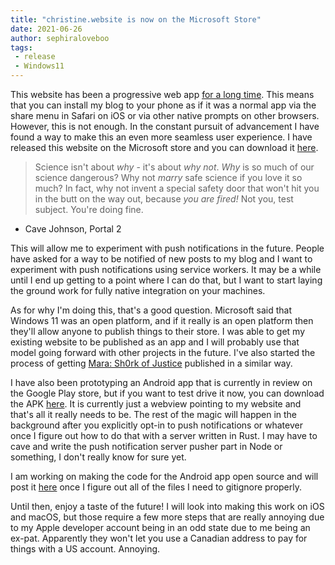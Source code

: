 ```yaml
---
title: "christine.website is now on the Microsoft Store"
date: 2021-06-26
author: sephiraloveboo
tags:
 - release
 - Windows11
---
```


This website has been a progressive web app [for a long
time](https://xeiaso.net/blog/progressive-webapp-conversion-2019-01-26).
This means that you can install my blog to your phone as if it was a normal app
via the share menu in Safari on iOS or via other native prompts on other
browsers. However, this is not enough. In the constant pursuit of advancement I
have found a way to make this an even more seamless user experience. I have
released this website on the Microsoft store and you can download it
[here](https://www.microsoft.com/en-ca/p/christinewebsite/9nn7zx20jl85?activetab=pivot:overviewtab).

> Science isn't about *why* - it's about *why not*. *Why* is so much of our
> science dangerous? Why not *marry* safe science if you love it so much? In
> fact, why not invent a special safety door that won't hit you in the butt on
> the way out, because *you are fired!* Not you, test subject. You're doing
> fine.

- Cave Johnson, Portal 2

This will allow me to experiment with push notifications in the future. People
have asked for a way to be notified of new posts to my blog and I want to
experiment with push notifications using service workers. It may be a while
until I end up getting to a point where I can do that, but I want to start
laying the ground work for fully native integration on your machines.

As for why I'm doing this, that's a good question. Microsoft said that Windows
11 was an open platform, and if it really is an open platform then they'll allow
anyone to publish things to their store. I was able to get my existing website
to be published as an app and I will probably use that model going forward with
other projects in the future. I've also started the process of getting [Mara:
Sh0rk of Justice](https://xe.github.io/mara-sh0rk-of-justice/) published in a
similar way.

I have also been prototyping an Android app that is currently in review on the
Google Play store, but if you want to test drive it now, you can download the
APK
[here](https://cdn.xeiaso.net/file/christine-static/apk/christine.website-1.0.3.1-1.apk).
It is currently just a webview pointing to my website and that's all it really
needs to be. The rest of the magic will happen in the background after you
explicitly opt-in to push notifications or whatever once I figure out how to do
that with a server written in Rust. I may have to cave and write the push
notification server pusher part in Node or something, I don't really know for
sure yet.

I am working on making the code for the Android app open source and will post it
[here](https://github.com/Xe/xesite_android) once I figure out all of the files
I need to gitignore properly.

Until then, enjoy a taste of the future! I will look into making this work on
iOS and macOS, but those require a few more steps that are really annoying due
to my Apple developer account being in an odd state due to me being an ex-pat.
Apparently they won't let you use a Canadian address to pay for things with a US
account. Annoying.
